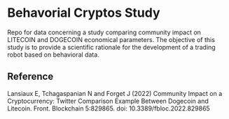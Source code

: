 # Behavorial Cryptos Study
Repo for data concerning a study comparing community impact on LITECOIN and DOGECOIN economical parameters. The objective of this study is to provide a scientific rationale for the development of a trading robot based on behavioral data.


## Reference
Lansiaux E, Tchagaspanian N and Forget J (2022) Community Impact on a Cryptocurrency: Twitter Comparison Example Between Dogecoin and Litecoin. Front. Blockchain 5:829865. doi: 10.3389/fbloc.2022.829865
